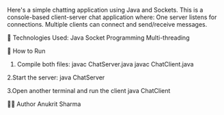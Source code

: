 Here's a simple chatting application using Java and Sockets. This is a console-based client-server chat application where:
One server listens for connections.
Multiple clients can connect and send/receive messages.

🔧 Technologies Used:
Java
Socket Programming
Multi-threading

🧪 How to Run
1. Compile both files:
  javac ChatServer.java
  javac ChatClient.java

2.Start the server:
  java ChatServer

3.Open another terminal and run the client 
  java ChatClient

👨‍💻 Author
Anukrit Sharma
